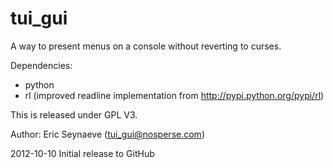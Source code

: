 tui_gui
=======

A way to present menus on a console without reverting to curses.

Dependencies:

- python
- rl (improved readline implementation from http://pypi.python.org/pypi/rl)

This is released under GPL V3.

Author: Eric Seynaeve (tui_gui@nosperse.com)

2012-10-10
Initial release to GitHub
